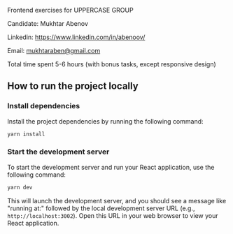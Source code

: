 Frontend exercises for UPPERCASE GROUP

Candidate: Mukhtar Abenov

Linkedin: https://www.linkedin.com/in/abenoov/

Email: mukhtaraben@gmail.com

Total time spent 5-6 hours (with bonus tasks, except responsive design)

## How to run the project locally

### Install dependencies

Install the project dependencies by running the following command:

```bash
yarn install
```

### Start the development server

To start the development server and run your React application, use the following command:

```bash
yarn dev
```

This will launch the development server, and you should see a message like "running at:" followed by the local development server URL (e.g., `http://localhost:3002`). Open this URL in your web browser to view your React application.
